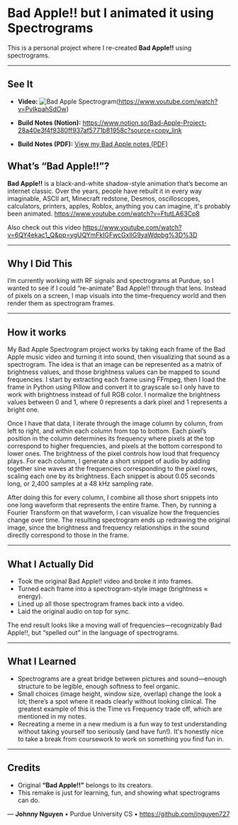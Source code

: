 # Bad Apple!! but I animated it using Spectrograms

This is a personal project where I re-created **Bad Apple!!** using spectrograms. 

---

## See It

- **Video:** ![Bad Apple Spectrogram](badapplegiif.gif)(https://www.youtube.com/watch?v=PvIkpahSdOw)

- **Build Notes (Notion):** https://www.notion.so/Bad-Apple-Project-28a40e3f4f9380ff937af5771b81958c?source=copy_link
- **Build Notes (PDF):** [View my Bad Apple notes (PDF)](bad_apple_notes.pdf)

## What’s “Bad Apple!!”?

**Bad Apple!!** is a black-and-white shadow-style animation that’s become an internet classic. Over the years, people have rebuilt it in every way imaginable, ASCII art, Minecraft redstone, Desmos, oscilloscopes, calculators, printers, apples, Roblox, anything you can imagine, it's probably been animated.
https://www.youtube.com/watch?v=FtutLA63Cp8

Also check out this video
https://www.youtube.com/watch?v=6QY4ekac1_Q&pp=ygUQYmFkIGFwcGxlIG9yaWdpbg%3D%3D

---

## Why I Did This

I’m currently working with RF signals and spectrograms at Purdue, so I wanted to see if I could “re-animate” Bad Apple!! through that lens. Instead of pixels on a screen, I map visuals into the time–frequency world and then render them as spectrogram frames.

---
## How it works
My Bad Apple Spectrogram project works by taking each frame of the Bad Apple music video and turning it into sound, then visualizing that sound as a spectrogram. The idea is that an image can be represented as a matrix of brightness values, and those brightness values can be mapped to sound frequencies. I start by extracting each frame using FFmpeg, then I load the frame in Python using Pillow and convert it to grayscale so I only have to work with brightness instead of full RGB color. I normalize the brightness values between 0 and 1, where 0 represents a dark pixel and 1 represents a bright one.

Once I have that data, I iterate through the image column by column, from left to right, and within each column from top to bottom. Each pixel’s position in the column determines its frequency where pixels at the top correspond to higher frequencies, and pixels at the bottom correspond to lower ones. The brightness of the pixel controls how loud that frequency plays. For each column, I generate a short snippet of audio by adding together sine waves at the frequencies corresponding to the pixel rows, scaling each one by its brightness. Each snippet is about 0.05 seconds long, or 2,400 samples at a 48 kHz sampling rate.

After doing this for every column, I combine all those short snippets into one long waveform that represents the entire frame. Then, by running a Fourier Transform on that waveform, I can visualize how the frequencies change over time. The resulting spectrogram ends up redrawing the original image, since the brightness and frequency relationships in the sound directly correspond to those in the frame.

---

## What I Actually Did 

- Took the original Bad Apple!! video and broke it into frames.
- Turned each frame into a spectrogram-style image (brightness ≈ energy).
- Lined up all those spectrogram frames back into a video.
- Laid the original audio on top for sync.

The end result looks like a moving wall of frequencies—recognizably Bad Apple!!, but “spelled out” in the language of spectrograms. 

---

## What I Learned

- Spectrograms are a great bridge between pictures and sound—enough structure to be legible, enough softness to feel organic.
- Small choices (image height, window size, overlap) change the look a lot; there’s a spot where it reads clearly without looking clinical. The greatest example of this is the Time vs Frequency trade off, which are mentioned in my notes.
- Recreating a meme in a new medium is a fun way to test understanding without taking yourself too seriously (and have fun!). It's honestly nice to take a break from coursework to work on something you find fun in.


---

## Credits

- Original **“Bad Apple!!”** belongs to its creators.
- This remake is just for learning, fun, and showing what spectrograms can do.

— **Johnny Nguyen** • Purdue University CS • https://github.com/jnguyen727

